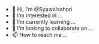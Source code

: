 - 👋 Hi, I’m @Syawalsahori
- 👀 I’m interested in ...
- 🌱 I’m currently learning ...
- 💞️ I’m looking to collaborate on ...
- 📫 How to reach me ...

<!---
Syawalsahori/Syawalsahori is a ✨ special ✨ repository because its `README.md` (this file) appears on your GitHub profile.
You can click the Preview link to take a look at your changes.
--->
